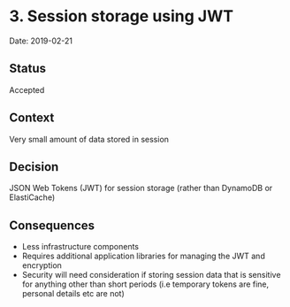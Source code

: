 # 3. Session storage using JWT

Date: 2019-02-21

## Status

Accepted

## Context

Very small amount of data stored in session

## Decision

JSON Web Tokens (JWT) for session storage (rather than DynamoDB or ElastiCache)

## Consequences

* Less infrastructure components
* Requires additional application libraries for managing the JWT and encryption
* Security will need consideration if storing session data that is sensitive for anything other than short periods (i.e temporary tokens are fine, personal details etc are not)
